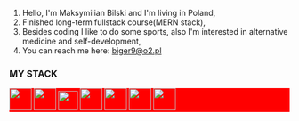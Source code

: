 1. Hello, I'm Maksymilian Bilski and I'm living in Poland,
2. Finished long-term fullstack course(MERN stack),
3. Besides coding I like to do some sports, also I'm interested in alternative medicine and self-development,
4. You can reach me here: biger9@o2.pl


<div >
  <h3>MY STACK</h3>
  <div style="background-color:red;">
<img src="https://cdn.jsdelivr.net/gh/devicons/devicon/icons/html5/html5-original-wordmark.svg" width="40" hieght="40" />
  <img src="https://cdn.jsdelivr.net/gh/devicons/devicon/icons/css3/css3-original-wordmark.svg" width="40" hieght="40"/>
  <img src="https://cdn.jsdelivr.net/gh/devicons/devicon/icons/javascript/javascript-original.svg" width="35" hieght="35"/>
  <img src="https://cdn.jsdelivr.net/gh/devicons/devicon/icons/github/github-original-wordmark.svg"   width="40" hieght="40"/>
  <img src="https://cdn.jsdelivr.net/gh/devicons/devicon/icons/sass/sass-original.svg" width="40" hieght="40"/>
  <img src="https://cdn.jsdelivr.net/gh/devicons/devicon/icons/figma/figma-original.svg" width="40" hieght="40"/>
  <img src="https://cdn.jsdelivr.net/gh/devicons/devicon/icons/vscode/vscode-original-wordmark.svg" width="40" hieght="40"/>
  </div>
</div>
